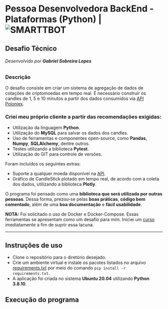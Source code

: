 # **Pessoa Desenvolvedora BackEnd - Plataformas (Python)** | ![SMARTTBOT](https://smarttbot.com/wp-content/uploads/2018/02/sb-1.png)
## Desafio Técnico
###### Desenvolvido por **Gabriel Sobreira Lopes**

### Descrição

O desafio consiste em criar um sistema de agregação de dados de cotações de criptomoedas em tempo real. É necessário construir os candles de 1, 5 e 10 minutos a partir dos dados consumidos via [API Poloniex](https://docs.poloniex.com/#returnticker).

### **Criei meu próprio cliente** a partir das recomendações exigidas:

* Utilização da linguagem **Python**.
* Utilização do **MySQL** para salvar os dados dos candles.
* Uso de ferramentas e componentes open-source, como **Pandas**, **Numpy**, **SQLAlchemy**, dentre outros.
* Testes utilizando a biblioteca **Pytest**.
* Utilização do GIT para controle de versões.

Foram incluídos os seguintes extras:

* Suporte a qualquer moeda disponível na [API](https://docs.poloniex.com/#currency-pair-ids).
* Gráfico de CandleStick plotado em tempo real, de acordo com a coleta dos dados, utilizando a biblioteca **Plotly**.

O programa foi pensado como uma **biblioteca que será utilizada por outras pessoas**. Dessa forma, prezou-se pelas **boas práticas**, **código bem comentado**, além de uma **boa documentação** e **fácil usabilidade**.

**NOTA:** Foi solicitado o uso de Docker e Docker-Compose. Essas ferramentas se apresentam como um desafio para mim. Iniciei um [curso](https://www.udemy.com/course/docker-essentials-for-python-developers/) imediatamente a fim de suprir essa lacuna.

***

## Instruções de uso

* Clone o repositório para o diretório desejado.
* Crie um ambiente virtual e instale os pacotes listados no arquivo [requirements.txt](https://github.com/Gabrielsldev/desafio-smarttbot/blob/main/requirements.txt) por meio do comando `pip install -r requirements.txt`.
* A aplicação foi criada no sistema **Ubuntu 20.04** utilizando **Python 3.8.10**.

## Execução do programa
